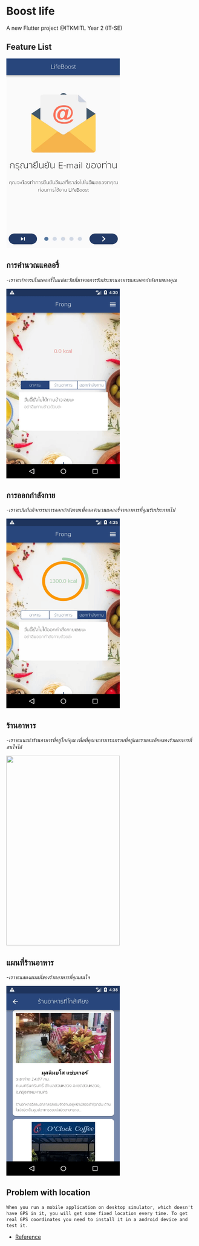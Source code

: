 # Boost life

A new Flutter project @ITKMITL Year 2 (IT-SE)


## Feature List 
<!-- ![feature List](resource/featurelist.gif) -->
<p align="left">
  <img width="300" height="500" src="resource/featurelist.gif">
</p>

## การคำนวณแคลอรี่
-*เราจะทำการเก็บแคลอรี่ในแต่ละวันที่มาจากการรับประทานอาหารและออกกำลังกายของคุณ*

<!-- ![cal](resource/cal.gif) -->
<p align="left">
  <img width="300" height="500" src="resource/cal.gif">
</p>

## การออกกำลังกาย
-*เราจะบันทึกกิจกรรมการออกกำลังกายเพื่อลดจำนวนแคลอรี่จากอาหารที่คุณรับประทานไป*
<!-- ![ex](resource/ex.gif) -->
<p align="left">
  <img width="300" height="500" src="resource/ex.gif">
</p>

## ร้านอาหาร
-*เราจะแนะนำร้านอาหารที่อยู่ใกล้คุณ เพื่อที่คุณจะสามารถทราบที่อยู่และรายละเอียดของร้านอาหารที่สนใจได้*
<!-- ![res](resource/res_nearby.gif) -->
<p align="left">
  <img width="300" height="500" src="res_nearby.gif">
</p>

## แผนที่ร้านอาหาร
-*เราจะแสดงแผนที่ของร้านอาหารที่คุณสนใจ*
<!-- ![map](resource/map.gif) -->
<p align="left">
  <img width="300" height="500" src="resource/map.gif">
</p>

## Problem with location
    When you run a mobile application on desktop simulator, which doesn't have GPS in it, you will get some fixed location every time. To get real GPS coordinates you need to install it in a android device and test it.
- [Reference](https://stackoverflow.com/questions/9778251/gps-wrong-location)
